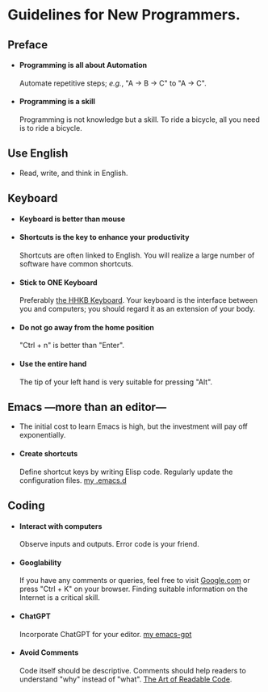 # Guidelines for New Programmers.

## Preface
- #### Programming is all about Automation
  Automate repetitive steps; _e.g._, "A -> B -> C" to "A -> C".
- #### Programming is a skill
  Programming is not knowledge but a skill. To ride a bicycle, all you need is to ride a bicycle.

## Use English
- Read, write, and think in English.

## Keyboard
- #### Keyboard is better than mouse
- #### Shortcuts is the key to enhance your productivity
  Shortcuts are often linked to English. You will realize a large number of software have common shortcuts.
- #### Stick to ONE Keyboard
  Preferably [the HHKB Keyboard](https://www.pfuemea.com/en-gb/dr_product/hhkb-professional-hybrid-type-s-charcoal-45g-tkl-blank-keycaps-pd-kb800bns). Your keyboard is the interface between you and computers; you should regard it as an extension of your body.
- #### Do not go away from the home position
  "Ctrl + n" is better than "Enter".
- #### Use the entire hand
  The tip of your left hand is very suitable for pressing "Alt".


## Emacs —more than an editor—
- The initial cost to learn Emacs is high, but the investment will pay off exponentially.
- #### Create shortcuts
  Define shortcut keys by writing Elisp code. Regularly update the configuration files. 
  [my .emacs.d](https://github.com/ywatanabe1989/.emacs.d)


## Coding
- #### Interact with computers
  Observe inputs and outputs. Error code is your friend.
- #### Googlability
  If you have any comments or queries, feel free to visit [Google.com](https://www.google.com/) or press "Ctrl + K" on your browser. Finding suitable information on the Internet is a critical skill.
- #### ChatGPT
  Incorporate ChatGPT for your editor. 
  [my emacs-gpt](https://github.com/ywatanabe1989/emacs-gpt)
- #### Avoid Comments
  Code itself should be descriptive. Comments should help readers to understand "why" instead of "what".
  [The Art of Readable Code](https://www.oreilly.com/library/view/the-art-of/9781449318482/).
